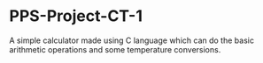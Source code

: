 # PPS-Project-CT-1
A simple calculator made using C language which can do the basic arithmetic operations and some temperature conversions.
